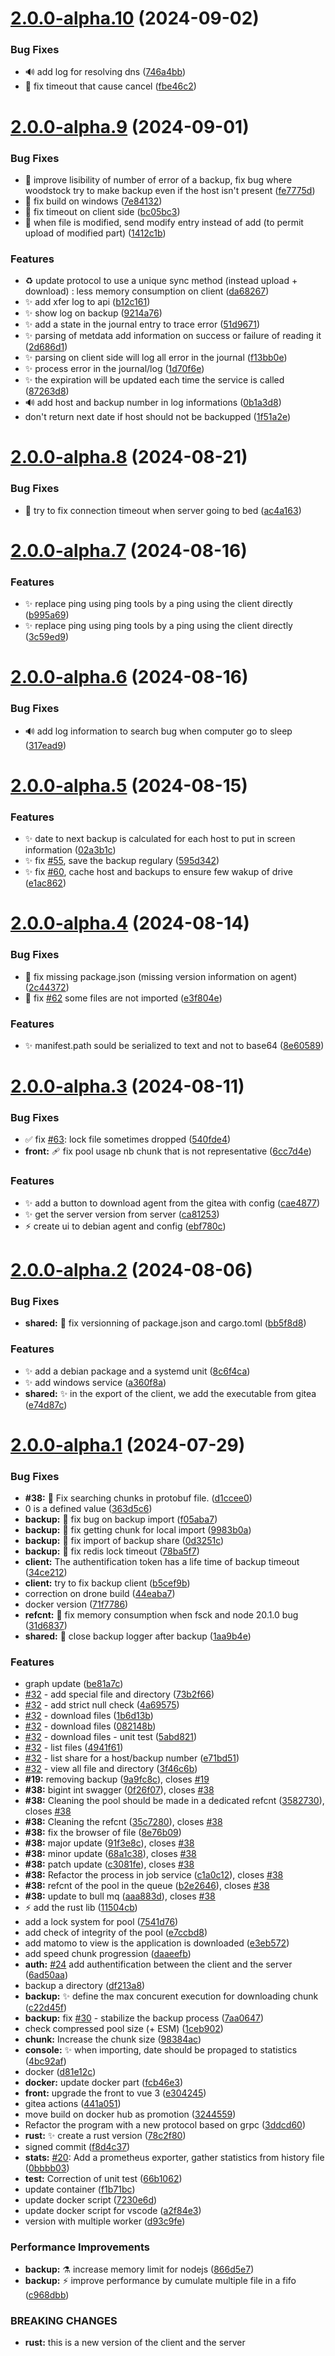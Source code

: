 # [2.0.0-alpha.10](https://gogs.shadoware.org/ShadowareOrg/woodstock-backup/compare/v2.0.0-alpha.9...v2.0.0-alpha.10) (2024-09-02)


### Bug Fixes

* :loud_sound: add log for resolving dns ([746a4bb](https://gogs.shadoware.org/ShadowareOrg/woodstock-backup/commit/746a4bbecf7f6e6dd94a1d0d5b89b86ff2fc28bf))
* 🐛 fix timeout that cause cancel ([fbe46c2](https://gogs.shadoware.org/ShadowareOrg/woodstock-backup/commit/fbe46c224fbef881cf55991f73accd29ffe17cff))

# [2.0.0-alpha.9](https://gogs.shadoware.org/ShadowareOrg/woodstock-backup/compare/v2.0.0-alpha.8...v2.0.0-alpha.9) (2024-09-01)


### Bug Fixes

* :bug: improve lisibility of number of error of a backup, fix bug where woodstock try to make backup even if the host isn't present ([fe7775d](https://gogs.shadoware.org/ShadowareOrg/woodstock-backup/commit/fe7775ddbf399ffbdb75a721f03cc25efcc6f9f4))
* 🐛 fix build on windows ([7e84132](https://gogs.shadoware.org/ShadowareOrg/woodstock-backup/commit/7e841324bfbb0b6fe8be7431414f3fa551b23f37))
* 🐛 fix timeout on client side ([bc05bc3](https://gogs.shadoware.org/ShadowareOrg/woodstock-backup/commit/bc05bc33f42980853edff1904b63f6105db4f1a1))
* 🐛 when file is modified, send modify entry instead of add (to permit upload of modified part) ([1412c1b](https://gogs.shadoware.org/ShadowareOrg/woodstock-backup/commit/1412c1bb8b6c681fab15521b42a204504fc6fd30))


### Features

* :recycle: update protocol to use a unique sync method (instead upload + download) : less memory consumption on client ([da68267](https://gogs.shadoware.org/ShadowareOrg/woodstock-backup/commit/da68267548c9d10c81c49225c4b75fd8288d0146))
* :sparkles: add xfer log to api ([b12c161](https://gogs.shadoware.org/ShadowareOrg/woodstock-backup/commit/b12c161a959d2e76b43eff50cc364de656ce25bf))
* :sparkles: show log on backup ([9214a76](https://gogs.shadoware.org/ShadowareOrg/woodstock-backup/commit/9214a769894f3a93fbb6a2a532f005b90286cc24))
* ✨ add a state in the journal entry to trace error ([51d9671](https://gogs.shadoware.org/ShadowareOrg/woodstock-backup/commit/51d9671f03d9f225b89d712697a52d919775e780))
* ✨ parsing of metdata add information on success or failure of reading it ([2d686d1](https://gogs.shadoware.org/ShadowareOrg/woodstock-backup/commit/2d686d17eb8a3eb29ffaf4b43a052ad371b6f86a))
* ✨ parsing on client side will log all error in the journal ([f13bb0e](https://gogs.shadoware.org/ShadowareOrg/woodstock-backup/commit/f13bb0ede721986d0344bf7ec9bddfcd610631ad))
* ✨ process error in the journal/log ([1d70f6e](https://gogs.shadoware.org/ShadowareOrg/woodstock-backup/commit/1d70f6efef3c8d3cd3b30c63f946f9d8269f0787))
* ✨ the expiration will be updated each time the service is called ([87263d8](https://gogs.shadoware.org/ShadowareOrg/woodstock-backup/commit/87263d88b17f3eab4b3cadc98f8593b9ac467cd4))
* 🔊 add host and backup number in log informations ([0b1a3d8](https://gogs.shadoware.org/ShadowareOrg/woodstock-backup/commit/0b1a3d8d711e7d4d1f6ea45450fbd5b81b7c553e))
* don't return next date if host should not be backupped ([1f51a2e](https://gogs.shadoware.org/ShadowareOrg/woodstock-backup/commit/1f51a2e9c32f4ee2f0d0be40bbdfec3d52fbaa42))

# [2.0.0-alpha.8](https://gogs.shadoware.org/ShadowareOrg/woodstock-backup/compare/v2.0.0-alpha.7...v2.0.0-alpha.8) (2024-08-21)


### Bug Fixes

* 🐛 try to fix connection timeout when server going to bed ([ac4a163](https://gogs.shadoware.org/ShadowareOrg/woodstock-backup/commit/ac4a16309109f9e874fa7c284e48311f0112201e))

# [2.0.0-alpha.7](https://gogs.shadoware.org/ShadowareOrg/woodstock-backup/compare/v2.0.0-alpha.6...v2.0.0-alpha.7) (2024-08-16)


### Features

* ✨ replace ping using ping tools by a ping using the client directly ([b995a69](https://gogs.shadoware.org/ShadowareOrg/woodstock-backup/commit/b995a6965073e9c131d0137ecc2db6d4ff9af223))
* ✨ replace ping using ping tools by a ping using the client directly ([3c59ed9](https://gogs.shadoware.org/ShadowareOrg/woodstock-backup/commit/3c59ed9ff9a1a7db0c2c2030a935ec9d6b6499b4))

# [2.0.0-alpha.6](https://gogs.shadoware.org/ShadowareOrg/woodstock-backup/compare/v2.0.0-alpha.5...v2.0.0-alpha.6) (2024-08-16)


### Bug Fixes

* 🔊 add log information to search bug when computer go to sleep ([317ead9](https://gogs.shadoware.org/ShadowareOrg/woodstock-backup/commit/317ead9c6b19505da89d61dcc063694dd8af76fe))

# [2.0.0-alpha.5](https://gogs.shadoware.org/ShadowareOrg/woodstock-backup/compare/v2.0.0-alpha.4...v2.0.0-alpha.5) (2024-08-15)


### Features

* :sparkles: date to next backup is calculated for each host to put in screen information ([02a3b1c](https://gogs.shadoware.org/ShadowareOrg/woodstock-backup/commit/02a3b1c68bb742675fc41d7ddaa6ba06a0001971))
* :sparkles: fix [#55](https://gogs.shadoware.org/ShadowareOrg/woodstock-backup/issues/55), save the backup regulary ([595d342](https://gogs.shadoware.org/ShadowareOrg/woodstock-backup/commit/595d342802bd8beeefda035a5348dee64112c5ba))
* :sparkles: fix [#60](https://gogs.shadoware.org/ShadowareOrg/woodstock-backup/issues/60), cache host and backups to ensure few wakup of drive ([e1ac862](https://gogs.shadoware.org/ShadowareOrg/woodstock-backup/commit/e1ac8626984882590747af00b26a3690a77e2d3a))

# [2.0.0-alpha.4](https://gogs.shadoware.org/ShadowareOrg/woodstock-backup/compare/v2.0.0-alpha.3...v2.0.0-alpha.4) (2024-08-14)


### Bug Fixes

* :bug: fix missing package.json (missing version information on agent) ([2c44372](https://gogs.shadoware.org/ShadowareOrg/woodstock-backup/commit/2c4437229e5ba545fc43847ed71b7c9b0e0bc917))
* 🐛 fix [#62](https://gogs.shadoware.org/ShadowareOrg/woodstock-backup/issues/62) some files are not imported ([e3f804e](https://gogs.shadoware.org/ShadowareOrg/woodstock-backup/commit/e3f804ef545ab6de734d2d8e9e52fdc2f1743c7e))


### Features

* ✨ manifest.path sould be serialized to text and not to base64 ([8e60589](https://gogs.shadoware.org/ShadowareOrg/woodstock-backup/commit/8e60589275f2310fc4c45351d14165d341f0d6e7))

# [2.0.0-alpha.3](https://gogs.shadoware.org/ShadowareOrg/woodstock-backup/compare/v2.0.0-alpha.2...v2.0.0-alpha.3) (2024-08-11)


### Bug Fixes

* ✅ fix [#63](https://gogs.shadoware.org/ShadowareOrg/woodstock-backup/issues/63): lock file sometimes dropped ([540fde4](https://gogs.shadoware.org/ShadowareOrg/woodstock-backup/commit/540fde4e6d3f4912abead1b0d1fe43af2fa485b5))
* **front:** :adhesive_bandage: fix pool usage nb chunk that is not representative ([6cc7d4e](https://gogs.shadoware.org/ShadowareOrg/woodstock-backup/commit/6cc7d4e21aee1d91eaf24da5622b5a5bdf0785d8))


### Features

* :sparkles: add a button to download agent from the gitea with config ([cae4877](https://gogs.shadoware.org/ShadowareOrg/woodstock-backup/commit/cae4877cef3d71deafbf5879818131fdb5873146))
* :sparkles: get the server version from server ([ca81253](https://gogs.shadoware.org/ShadowareOrg/woodstock-backup/commit/ca812537ce3f7868688494ba16e6b14a5b23f1bc))
* :zap: create ui to debian agent and config ([ebf780c](https://gogs.shadoware.org/ShadowareOrg/woodstock-backup/commit/ebf780c0ebd126916ed82e45fb7a9b7a7dab96d7))

# [2.0.0-alpha.2](https://gogs.shadoware.org/ShadowareOrg/woodstock-backup/compare/v2.0.0-alpha.1...v2.0.0-alpha.2) (2024-08-06)


### Bug Fixes

* **shared:** :green_heart: fix versionning of package.json and cargo.toml ([bb5f8d8](https://gogs.shadoware.org/ShadowareOrg/woodstock-backup/commit/bb5f8d8bef3827d54703f62999479084a881f665))


### Features

* ✨ add a debian package and a systemd unit ([8c6f4ca](https://gogs.shadoware.org/ShadowareOrg/woodstock-backup/commit/8c6f4ca082cfb4894b87ecf0a87840c4ab3c439a))
* ✨ add windows service ([a360f8a](https://gogs.shadoware.org/ShadowareOrg/woodstock-backup/commit/a360f8a05f69f5ea3f73acd5a96e0969c14bb5e6))
* **shared:** :sparkles: in the export of the client, we add the executable from gitea ([e74d87c](https://gogs.shadoware.org/ShadowareOrg/woodstock-backup/commit/e74d87cee2e4afdab954768e1e0b9c1a35db278a))

# [2.0.0-alpha.1](https://gogs.shadoware.org/ShadowareOrg/woodstock-backup/compare/v1.0.2...v2.0.0-alpha.1) (2024-07-29)


### Bug Fixes

* **#38:** :bug: Fix searching chunks in protobuf file. ([d1ccee0](https://gogs.shadoware.org/ShadowareOrg/woodstock-backup/commit/d1ccee01da5d2793a16aa5b9dd8fd1eef7a1c40d))
* 0 is a defined value ([363d5c6](https://gogs.shadoware.org/ShadowareOrg/woodstock-backup/commit/363d5c63dd666c4cb6f63424651028c46708495a))
* **backup:** :bug: fix bug on backup import ([f05aba7](https://gogs.shadoware.org/ShadowareOrg/woodstock-backup/commit/f05aba7edd803143cb07073b4e10cc1b78a8815d))
* **backup:** :bug: fix getting chunk for local import ([9983b0a](https://gogs.shadoware.org/ShadowareOrg/woodstock-backup/commit/9983b0a6ca28a8e92b67f68ecceedd4722db592b))
* **backup:** :bug: fix import of backup share ([0d3251c](https://gogs.shadoware.org/ShadowareOrg/woodstock-backup/commit/0d3251c5b6a6e57e6d8afba0ae59096b473a1c82))
* **backup:** :bug: fix redis lock timeout ([78ba5f7](https://gogs.shadoware.org/ShadowareOrg/woodstock-backup/commit/78ba5f7a4f355802a89e6d96343c9dcde13cf8eb))
* **client:** The authentification token has a life time of backup timeout ([34ce212](https://gogs.shadoware.org/ShadowareOrg/woodstock-backup/commit/34ce212839aa66e05c48abd70f4b302009374545))
* **client:** try to fix backup client ([b5cef9b](https://gogs.shadoware.org/ShadowareOrg/woodstock-backup/commit/b5cef9b7a0269bd4cf3f1d0472b11a549e7c7ecf))
* correction on drone build ([44eaba7](https://gogs.shadoware.org/ShadowareOrg/woodstock-backup/commit/44eaba78043057a02cb7dd0c674a92b26e274bfe))
* docker version ([71f7786](https://gogs.shadoware.org/ShadowareOrg/woodstock-backup/commit/71f7786027f1827506deeb4865b72bea77bd3890))
* **refcnt:** :bug: fix memory consumption when fsck and node 20.1.0 bug ([31d6837](https://gogs.shadoware.org/ShadowareOrg/woodstock-backup/commit/31d68375000d15d27712c6c7b245b661f8ee2489))
* **shared:** :bug: close backup logger after backup ([1aa9b4e](https://gogs.shadoware.org/ShadowareOrg/woodstock-backup/commit/1aa9b4ea527f6ddc25c353c59510a5deef8550dc))


### Features

*  graph update ([be81a7c](https://gogs.shadoware.org/ShadowareOrg/woodstock-backup/commit/be81a7c9e25fb4053ffabc569abeb5278702e64c))
* [#32](https://gogs.shadoware.org/ShadowareOrg/woodstock-backup/issues/32) - add special file and directory ([73b2f66](https://gogs.shadoware.org/ShadowareOrg/woodstock-backup/commit/73b2f66397410900faa2831e4a8da1b557b6e77d))
* [#32](https://gogs.shadoware.org/ShadowareOrg/woodstock-backup/issues/32) - add strict null check ([4a69575](https://gogs.shadoware.org/ShadowareOrg/woodstock-backup/commit/4a69575e41682682bc94bf85cbb9cbdeb81a9f3b))
* [#32](https://gogs.shadoware.org/ShadowareOrg/woodstock-backup/issues/32) - download files ([1b6d13b](https://gogs.shadoware.org/ShadowareOrg/woodstock-backup/commit/1b6d13b1f9ae511b621d382ac152545ec1b67c2e))
* [#32](https://gogs.shadoware.org/ShadowareOrg/woodstock-backup/issues/32) - download files ([082148b](https://gogs.shadoware.org/ShadowareOrg/woodstock-backup/commit/082148bdfade2fcb60849e6fb91add6c030d46c1))
* [#32](https://gogs.shadoware.org/ShadowareOrg/woodstock-backup/issues/32) - download files - unit test ([5abd821](https://gogs.shadoware.org/ShadowareOrg/woodstock-backup/commit/5abd8219faa1acd655c9c8e090849d3b63aaafee))
* [#32](https://gogs.shadoware.org/ShadowareOrg/woodstock-backup/issues/32) - list files ([4941f61](https://gogs.shadoware.org/ShadowareOrg/woodstock-backup/commit/4941f6175d0fe0068fe49d9e0ec73a0c5d1bad74))
* [#32](https://gogs.shadoware.org/ShadowareOrg/woodstock-backup/issues/32) - list share for a host/backup number ([e71bd51](https://gogs.shadoware.org/ShadowareOrg/woodstock-backup/commit/e71bd5150ef0d258cc01fc2870524c94940d4163))
* [#32](https://gogs.shadoware.org/ShadowareOrg/woodstock-backup/issues/32) - view all file and directory ([3f46c6b](https://gogs.shadoware.org/ShadowareOrg/woodstock-backup/commit/3f46c6b98a6dd5e29b38b12cb22f0b98481b77f5))
* **#19:** removing backup ([9a9fc8c](https://gogs.shadoware.org/ShadowareOrg/woodstock-backup/commit/9a9fc8cb9cd59522478a9b1d98a447b62a1c93a1)), closes [#19](https://gogs.shadoware.org/ShadowareOrg/woodstock-backup/issues/19)
* **#38:** bigint int swagger ([0f26f07](https://gogs.shadoware.org/ShadowareOrg/woodstock-backup/commit/0f26f079dc85553da2d022b4621906e9d57650aa)), closes [#38](https://gogs.shadoware.org/ShadowareOrg/woodstock-backup/issues/38)
* **#38:** Cleaning the pool should be made in a dedicated refcnt ([3582730](https://gogs.shadoware.org/ShadowareOrg/woodstock-backup/commit/35827300e62750bbd6a3b04943ccceced3e41964)), closes [#38](https://gogs.shadoware.org/ShadowareOrg/woodstock-backup/issues/38)
* **#38:** Cleaning the refcnt ([35c7280](https://gogs.shadoware.org/ShadowareOrg/woodstock-backup/commit/35c7280df425968571034486817727413c33f064)), closes [#38](https://gogs.shadoware.org/ShadowareOrg/woodstock-backup/issues/38)
* **#38:** fix the browser of file ([8e76b09](https://gogs.shadoware.org/ShadowareOrg/woodstock-backup/commit/8e76b0909fa02e8abf97c7790cbe1c4425c39383))
* **#38:** major update ([91f3e8c](https://gogs.shadoware.org/ShadowareOrg/woodstock-backup/commit/91f3e8c9ac751703b85dd7acd6f137002081177d)), closes [#38](https://gogs.shadoware.org/ShadowareOrg/woodstock-backup/issues/38)
* **#38:** minor update ([68a1c38](https://gogs.shadoware.org/ShadowareOrg/woodstock-backup/commit/68a1c38aec4ccc2437d0ba2dc5b35850be73e47c)), closes [#38](https://gogs.shadoware.org/ShadowareOrg/woodstock-backup/issues/38)
* **#38:** patch update ([c3081fe](https://gogs.shadoware.org/ShadowareOrg/woodstock-backup/commit/c3081fea6fa899bce0a5bd9aa29dfe200bb66abb)), closes [#38](https://gogs.shadoware.org/ShadowareOrg/woodstock-backup/issues/38)
* **#38:** Refactor the process in job service ([c1a0c12](https://gogs.shadoware.org/ShadowareOrg/woodstock-backup/commit/c1a0c1243f4190dc33a74202e8b7db592013a68f)), closes [#38](https://gogs.shadoware.org/ShadowareOrg/woodstock-backup/issues/38)
* **#38:** refcnt of the pool in the queue ([b2e2646](https://gogs.shadoware.org/ShadowareOrg/woodstock-backup/commit/b2e2646266f3c47b1db1ef6288d209e9c96a6e7a)), closes [#38](https://gogs.shadoware.org/ShadowareOrg/woodstock-backup/issues/38)
* **#38:** update to bull mq ([aaa883d](https://gogs.shadoware.org/ShadowareOrg/woodstock-backup/commit/aaa883da4cce771fca1cbcba61f738b22dc4392b)), closes [#38](https://gogs.shadoware.org/ShadowareOrg/woodstock-backup/issues/38)
* ⚡️ add the rust lib ([11504cb](https://gogs.shadoware.org/ShadowareOrg/woodstock-backup/commit/11504cb5833323f743d373c528903f521c0d0496))
* add a lock system for pool ([7541d76](https://gogs.shadoware.org/ShadowareOrg/woodstock-backup/commit/7541d763a541cdec12886531b77048b3ae2f0ff4))
* add check of integrity of the pool ([e7ccbd8](https://gogs.shadoware.org/ShadowareOrg/woodstock-backup/commit/e7ccbd899822f7c2a34d12cf7b67e82312cb66d3))
* add matomo to view is the application is downloaded ([e3eb572](https://gogs.shadoware.org/ShadowareOrg/woodstock-backup/commit/e3eb5726c7771448304cb30ae5e086a9f43bbfeb))
* add speed chunk progression ([daaeefb](https://gogs.shadoware.org/ShadowareOrg/woodstock-backup/commit/daaeefb279653904b4fb497b7279d69870a2ee55))
* **auth:** [#24](https://gogs.shadoware.org/ShadowareOrg/woodstock-backup/issues/24) add authentification between the client and the server ([6ad50aa](https://gogs.shadoware.org/ShadowareOrg/woodstock-backup/commit/6ad50aaaf2d4f20235fbb69be2a7c3fbf11a697e))
* backup a directory ([df213a8](https://gogs.shadoware.org/ShadowareOrg/woodstock-backup/commit/df213a89d52046a326b8b5f17778298773ec068e))
* **backup:** :sparkles: define the max concurent execution for downloading chunk ([c22d45f](https://gogs.shadoware.org/ShadowareOrg/woodstock-backup/commit/c22d45f60dfc8c3b9545596d0eb7ab4fd45c4d65))
* **backup:** fix [#30](https://gogs.shadoware.org/ShadowareOrg/woodstock-backup/issues/30) - stabilize the backup process ([7aa0647](https://gogs.shadoware.org/ShadowareOrg/woodstock-backup/commit/7aa0647846e124cd2d4a9002b5f2bc6d0c196c1c))
* check compressed pool size (+ ESM) ([1ceb902](https://gogs.shadoware.org/ShadowareOrg/woodstock-backup/commit/1ceb902b5ee072c4d2b2bb1745069280b2046b13))
* **chunk:** Increase the chunk size ([98384ac](https://gogs.shadoware.org/ShadowareOrg/woodstock-backup/commit/98384aca4c6a58c460104b0214e0edeecc47b460))
* **console:** :sparkles: when importing, date should be propaged to statistics ([4bc92af](https://gogs.shadoware.org/ShadowareOrg/woodstock-backup/commit/4bc92af97ff68c35bf7ad65ad9fda4f77214d2ff))
* docker ([d81e12c](https://gogs.shadoware.org/ShadowareOrg/woodstock-backup/commit/d81e12ce4df66a934779b86243d0b388312dccbe))
* **docker:** update docker part ([fcb46e3](https://gogs.shadoware.org/ShadowareOrg/woodstock-backup/commit/fcb46e310b871a29e74dcab4e59fc2503a4d05f6))
* **front:** upgrade the front to vue 3 ([e304245](https://gogs.shadoware.org/ShadowareOrg/woodstock-backup/commit/e304245f9df99d0cf9e67b5fd389a42e514f52b8))
* gitea actions ([441a051](https://gogs.shadoware.org/ShadowareOrg/woodstock-backup/commit/441a051c6461f02a67f5025d272f0aafb9387fa6))
* move build on docker hub as promotion ([3244559](https://gogs.shadoware.org/ShadowareOrg/woodstock-backup/commit/3244559ad5afab7e861e3faaa3c46c7e5f379b26))
* Refactor the program with a new protocol based on grpc ([3ddcd60](https://gogs.shadoware.org/ShadowareOrg/woodstock-backup/commit/3ddcd60ca26fe50a23b01f6688b4e63f12de0d64))
* **rust:** ✨ create a rust version ([78c2f80](https://gogs.shadoware.org/ShadowareOrg/woodstock-backup/commit/78c2f8099f75ba94d875290b9ded14facc881e5d))
* signed commit ([f8d4c37](https://gogs.shadoware.org/ShadowareOrg/woodstock-backup/commit/f8d4c370fa2c873d86fc3eaf568e6dca047eca97))
* **stats:** [#20](https://gogs.shadoware.org/ShadowareOrg/woodstock-backup/issues/20): Add a prometheus exporter, gather statistics from history file ([0bbbb03](https://gogs.shadoware.org/ShadowareOrg/woodstock-backup/commit/0bbbb03876caa3231c91f4626cadde22c26f0857))
* **test:** Correction of unit test ([66b1062](https://gogs.shadoware.org/ShadowareOrg/woodstock-backup/commit/66b1062bef00111deee14f473781c4257cfc4dec))
* update container ([f1b71bc](https://gogs.shadoware.org/ShadowareOrg/woodstock-backup/commit/f1b71bca94228db7416640f36961cc71f11de4c0))
* update docker script ([7230e6d](https://gogs.shadoware.org/ShadowareOrg/woodstock-backup/commit/7230e6d84c95cb1fc77a2fae81271cc65da069a1))
* update docker script for vscode ([a2f84e3](https://gogs.shadoware.org/ShadowareOrg/woodstock-backup/commit/a2f84e39aa6698a7a9a346abf0c495b83fedb75d))
* version with multiple worker ([d93c9fe](https://gogs.shadoware.org/ShadowareOrg/woodstock-backup/commit/d93c9fe972429c014079724abed857a1efd1d49a))


### Performance Improvements

* **backup:** :alembic: increase memory limit for nodejs ([866d5e7](https://gogs.shadoware.org/ShadowareOrg/woodstock-backup/commit/866d5e78b40fe055681c78464e30a733ca0707a3))
* **backup:** :zap: improve performance by cumulate multiple file in a fifo ([c968dbb](https://gogs.shadoware.org/ShadowareOrg/woodstock-backup/commit/c968dbb27fe25de5e84f39268c1c4eb8e5cc7695))


### BREAKING CHANGES

* **rust:** this is a new version of the client and the server
